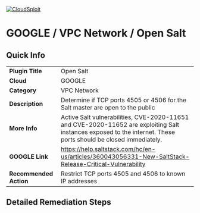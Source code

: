 [![CloudSploit](https://cloudsploit.com/img/logo-new-big-text-100.png "CloudSploit")](https://cloudsploit.com)

# GOOGLE / VPC Network / Open Salt

## Quick Info

| | |
|-|-|
| **Plugin Title** | Open Salt |
| **Cloud** | GOOGLE |
| **Category** | VPC Network |
| **Description** | Determine if TCP ports 4505 or 4506 for the Salt master are open to the public |
| **More Info** | Active Salt vulnerabilities, CVE-2020-11651 and CVE-2020-11652 are exploiting Salt instances exposed to the internet. These ports should be closed immediately. |
| **GOOGLE Link** | https://help.saltstack.com/hc/en-us/articles/360043056331-New-SaltStack-Release-Critical-Vulnerability |
| **Recommended Action** | Restrict TCP ports 4505 and 4506 to known IP addresses |

## Detailed Remediation Steps

